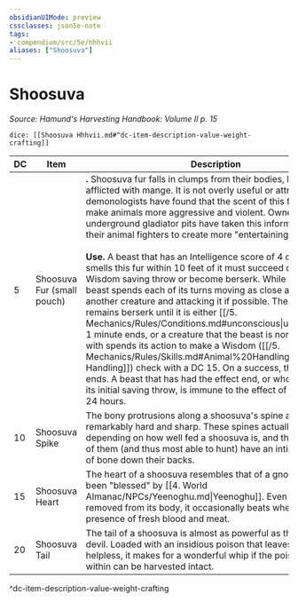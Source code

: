 ```yaml
---
obsidianUIMode: preview
cssclasses: json5e-note
tags:
- compendium/src/5e/hhhvii
aliases: ["Shoosuva"]
---
```

# Shoosuva
*Source: Hamund's Harvesting Handbook: Volume II p. 15* 

`dice: [[Shoosuva Hhhvii.md#^dc-item-description-value-weight-crafting]]`

| DC | Item | Description | Value | Weight | Crafting |
|----|------|-------------|-------|--------|----------|
| 5 | Shoosuva Fur (small pouch) | **.** Shoosuva fur falls in clumps from their bodies, like a dog afflicted with mange. It is not overly useful or attractive, but demonologists have found that the scent of this fur tends to make animals more aggressive and violent. Owners of underground gladiator pits have taken this information to spur their animal fighters to create more "entertaining" shows.<br /><br />**Use.** A beast that has an Intelligence score of 4 or less that smells this fur within 10 feet of it must succeed on a DC 10 Wisdom saving throw or become berserk. While berserk, the beast spends each of its turns moving as close as it can to another creature and attacking it if possible. The beast remains berserk until it is either [[/5. Mechanics/Rules/Conditions.md#unconscious\|unconscious]], 1 minute ends, or a creature that the beast is normally friendly with spends its action to make a Wisdom ([[/5. Mechanics/Rules/Skills.md#Animal%20Handling\|Animal Handling]]) check with a DC 15. On a success, the effect ends. A beast that has had the effect end, or who succeeds its initial saving throw, is immune to the effect of this item for 24 hours. | 35 gp | 2 lb | — |
| 10 | Shoosuva Spike | The bony protrusions along a shoosuva's spine are remarkably hard and sharp. These spines actually grow depending on how well fed a shoosuva is, and the strongest of them (and thus most able to hunt) have an intimidating frill of bone down their backs. | 52 gp | 13 lb | Any +2 melee piercing or slashing weapon |
| 15 | Shoosuva Heart | The heart of a shoosuva resembles that of a gnoll who has been "blessed" by [[4. World Almanac/NPCs/Yeenoghu.md\|Yeenoghu]]. Even when removed from its body, it occasionally beats when in the presence of fresh blood and meat. | 100 gp | 3 lb | [[5. Mechanics/Items/Yeenoghus Boon Hhhvi.md\|Yeenoghu's Boon]] |
| 20 | Shoosuva Tail | The tail of a shoosuva is almost as powerful as that of a bone devil. Loaded with an insidious poison that leaves a victim helpless, it makes for a wonderful whip if the poison gland within can be harvested intact. | 285 gp | 15 lb | [[5. Mechanics/Items/Yeenoghus Wrath Hhhvii.md\|Yeenoghu's Wrath]] |
^dc-item-description-value-weight-crafting